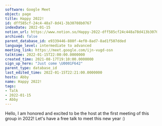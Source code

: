 ```yaml
---
software: Google Meet
object: page
title: Happy 2022!
id: dff585cf-24c4-48a7-8d41-3b30708b0767
indexDate: 2022-01-15
notion_url: https://www.notion.so/Happy-2022-dff585cf24c448a78d413b30708b0767
archived: false
parent_database_id: e9339446-880f-4ef0-8ad7-8ad1f507dded
language_level: intermediate to advanced
meeting_link: https://meet.google.com/ijn-vugd-osn
talktime: 2022-01-15T22:00:00.0000000
created_time: 2021-08-17T19:10:00.0000000
sign_up_here: "Just come \U0001F642"
parent_type: database_id
last_edited_time: 2022-01-15T22:21:00.0000000
hosts: Abby
name: Happy 2022!
tags:
- Talk
- 2022-01-15
- Abby
---
```


Hello, I am honored and excited to be the host at the first meeting of this group in 2022! Let's have a free talk to meet this new year :)





